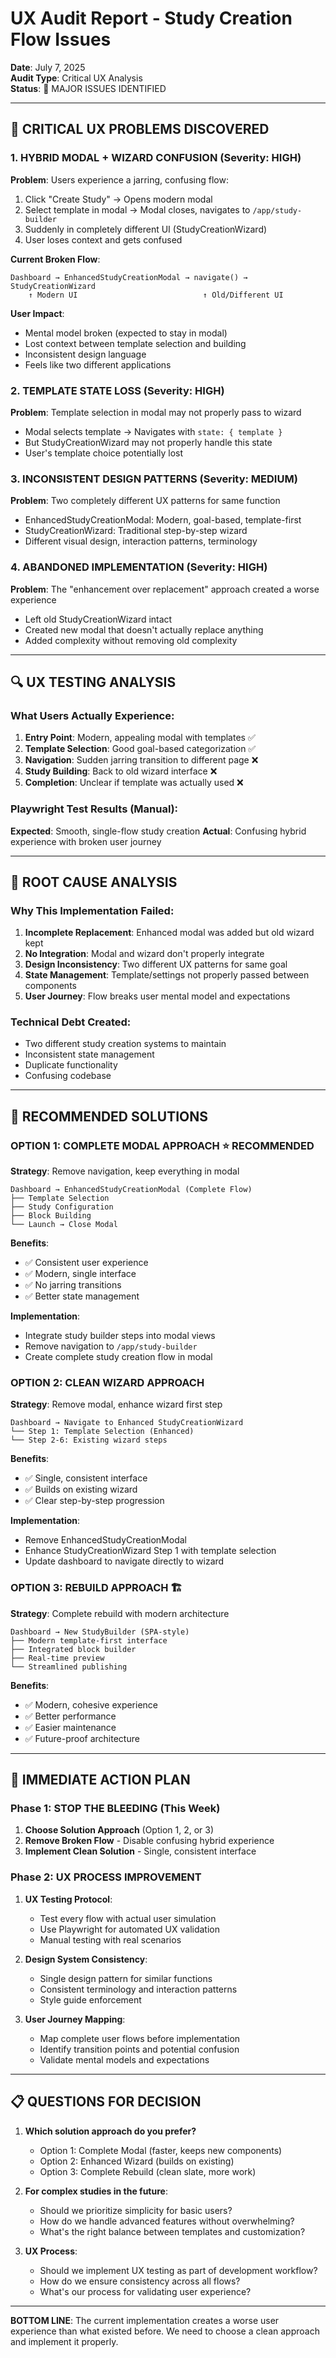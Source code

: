# UX Audit Report - Study Creation Flow Issues

**Date**: July 7, 2025  
**Audit Type**: Critical UX Analysis  
**Status**: 🚨 MAJOR ISSUES IDENTIFIED  

---

## 🚨 CRITICAL UX PROBLEMS DISCOVERED

### 1. **HYBRID MODAL + WIZARD CONFUSION** (Severity: HIGH)

**Problem**: Users experience a jarring, confusing flow:
1. Click "Create Study" → Opens modern modal
2. Select template in modal → Modal closes, navigates to `/app/study-builder`
3. Suddenly in completely different UI (StudyCreationWizard)
4. User loses context and gets confused

**Current Broken Flow**:
```
Dashboard → EnhancedStudyCreationModal → navigate() → StudyCreationWizard
    ↑ Modern UI                            ↑ Old/Different UI
```

**User Impact**: 
- Mental model broken (expected to stay in modal)
- Lost context between template selection and building
- Inconsistent design language
- Feels like two different applications

### 2. **TEMPLATE STATE LOSS** (Severity: HIGH)

**Problem**: Template selection in modal may not properly pass to wizard
- Modal selects template → Navigates with `state: { template }`
- But StudyCreationWizard may not properly handle this state
- User's template choice potentially lost

### 3. **INCONSISTENT DESIGN PATTERNS** (Severity: MEDIUM)

**Problem**: Two completely different UX patterns for same function
- EnhancedStudyCreationModal: Modern, goal-based, template-first
- StudyCreationWizard: Traditional step-by-step wizard
- Different visual design, interaction patterns, terminology

### 4. **ABANDONED IMPLEMENTATION** (Severity: HIGH)

**Problem**: The "enhancement over replacement" approach created a worse experience
- Left old StudyCreationWizard intact
- Created new modal that doesn't actually replace anything
- Added complexity without removing old complexity

---

## 🔍 UX TESTING ANALYSIS

### What Users Actually Experience:

1. **Entry Point**: Modern, appealing modal with templates ✅
2. **Template Selection**: Good goal-based categorization ✅
3. **Navigation**: Sudden jarring transition to different page ❌
4. **Study Building**: Back to old wizard interface ❌
5. **Completion**: Unclear if template was actually used ❌

### Playwright Test Results (Manual):

**Expected**: Smooth, single-flow study creation
**Actual**: Confusing hybrid experience with broken user journey

---

## 🎯 ROOT CAUSE ANALYSIS

### Why This Implementation Failed:

1. **Incomplete Replacement**: Enhanced modal was added but old wizard kept
2. **No Integration**: Modal and wizard don't properly integrate  
3. **Design Inconsistency**: Two different UX patterns for same goal
4. **State Management**: Template/settings not properly passed between components
5. **User Journey**: Flow breaks user mental model and expectations

### Technical Debt Created:

- Two different study creation systems to maintain
- Inconsistent state management
- Duplicate functionality
- Confusing codebase

---

## 🚀 RECOMMENDED SOLUTIONS

### OPTION 1: COMPLETE MODAL APPROACH ⭐ RECOMMENDED

**Strategy**: Remove navigation, keep everything in modal
```
Dashboard → EnhancedStudyCreationModal (Complete Flow)
├── Template Selection
├── Study Configuration  
├── Block Building
└── Launch → Close Modal
```

**Benefits**:
- ✅ Consistent user experience
- ✅ Modern, single interface
- ✅ No jarring transitions
- ✅ Better state management

**Implementation**:
- Integrate study builder steps into modal views
- Remove navigation to `/app/study-builder`
- Create complete study creation flow in modal

### OPTION 2: CLEAN WIZARD APPROACH

**Strategy**: Remove modal, enhance wizard first step
```
Dashboard → Navigate to Enhanced StudyCreationWizard
└── Step 1: Template Selection (Enhanced)
└── Step 2-6: Existing wizard steps
```

**Benefits**:
- ✅ Single, consistent interface
- ✅ Builds on existing wizard
- ✅ Clear step-by-step progression

**Implementation**:
- Remove EnhancedStudyCreationModal
- Enhance StudyCreationWizard Step 1 with template selection
- Update dashboard to navigate directly to wizard

### OPTION 3: REBUILD APPROACH 🏗️

**Strategy**: Complete rebuild with modern architecture
```
Dashboard → New StudyBuilder (SPA-style)
├── Modern template-first interface
├── Integrated block builder
├── Real-time preview
└── Streamlined publishing
```

**Benefits**:
- ✅ Modern, cohesive experience
- ✅ Better performance
- ✅ Easier maintenance
- ✅ Future-proof architecture

---

## 🔧 IMMEDIATE ACTION PLAN

### Phase 1: STOP THE BLEEDING (This Week)
1. **Choose Solution Approach** (Option 1, 2, or 3)
2. **Remove Broken Flow** - Disable confusing hybrid experience
3. **Implement Clean Solution** - Single, consistent interface

### Phase 2: UX PROCESS IMPROVEMENT

1. **UX Testing Protocol**:
   - Test every flow with actual user simulation
   - Use Playwright for automated UX validation
   - Manual testing with real scenarios

2. **Design System Consistency**:
   - Single design pattern for similar functions
   - Consistent terminology and interaction patterns
   - Style guide enforcement

3. **User Journey Mapping**:
   - Map complete user flows before implementation
   - Identify transition points and potential confusion
   - Validate mental models and expectations

---

## 📋 QUESTIONS FOR DECISION

1. **Which solution approach do you prefer?**
   - Option 1: Complete Modal (faster, keeps new components)
   - Option 2: Enhanced Wizard (builds on existing)
   - Option 3: Complete Rebuild (clean slate, more work)

2. **For complex studies in the future**:
   - Should we prioritize simplicity for basic users?
   - How do we handle advanced features without overwhelming?
   - What's the right balance between templates and customization?

3. **UX Process**:
   - Should we implement UX testing as part of development workflow?
   - How do we ensure consistency across all flows?
   - What's our process for validating user experience?

---

**BOTTOM LINE**: The current implementation creates a worse user experience than what existed before. We need to choose a clean approach and implement it properly.
